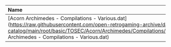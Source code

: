 |Name|Size|
|:---|---:|
|[Acorn Archimedes - Compilations - Various.dat](https://raw.githubusercontent.com/open-retrogaming-archive/dat-catalog/main/root/basic/TOSEC/Acorn/Archimedes/Compilations/Various/Acorn Archimedes - Compilations - Various.dat)|9330|
